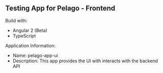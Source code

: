 Testing App for Pelago - Frontend
----------------------------------

Build with:
- Angular 2 (Beta)
- TypeScript

Application Information:
- Name: pelago-app-ui
- Description: This app provides the UI with interacts with the backend API
